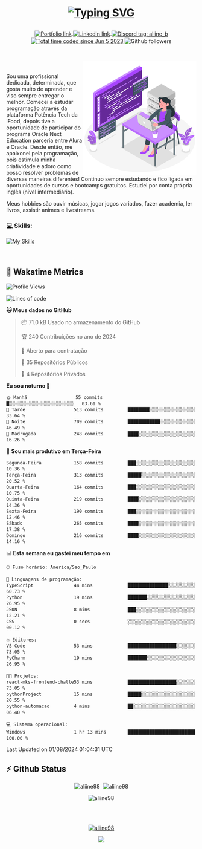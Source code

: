 # <p align = "center"><a href="https://git.io/typing-svg"><img src="https://readme-typing-svg.demolab.com?font=Nova+Mono&size=28&duration=4000&pause=1000&color=980DE6&vCenter=true&random=false&width=480&lines=%E2%9C%A8Ol%C3%A1%2C+sou+Aline+Bevilacqua;%E2%9C%A8Desenvolvedora+Web+Frontend!" alt="Typing SVG" /></a></p>

<p align = "center">
    <a href="https://aliine98.github.io" target="_blank">
        <img alt="Portfolio link" align="center" src = "https://img.shields.io/badge/portfolio-8A2BE2?style=for-the-badge">
    </a>
    <a href="https://www.linkedin.com/in/aline-bevilacqua/" target="_blank">
        <img alt="Linkedin link" align="center" src = "https://img.shields.io/badge/LinkedIn-0077B5?style=for-the-badge&logo=linkedin&logoColor=white">
    </a>
    <a href="https://discord.com/" target="_blank">
        <img alt="Discord tag: aliine_b" align="center" src="https://img.shields.io/badge/-aliine__b-5865f2?style=flat-square&logo=Discord&logoColor=FFF" height="28">
    </a>
    <a href="https://wakatime.com/@aliine"><img src="https://wakatime.com/badge/user/d705bdc6-1244-4026-9380-8de8c1599f8d.svg?style=for-the-badge" alt="Total time coded since Jun 5 2023" align="center"/></a>
    <img alt="Github followers" align="center" src="https://img.shields.io/github/followers/Aliine98?style=for-the-badge&color=bf0f47&logo=github&logoColor=white">
</p><br>

<a href="https://storyset.com/"><img src="./assets/coding-amico.svg" width="300" align="right"></a>

<div align="left">
<br>

Sou uma profissional dedicada, determinada, que gosta muito de aprender e viso sempre entregar o melhor. Comecei a estudar programação através da plataforma Potência Tech da iFood, depois tive a oportunidade de participar do programa Oracle Next Education parceria entre Alura e Oracle. Desde então, me apaixonei pela programação, pois estimula minha criatividade e adoro como posso resolver problemas de diversas maneiras diferentes! Continuo sempre estudando e fico ligada em oportunidades de cursos e bootcamps gratuitos.
Estudei por conta própria inglês (nível intermediário).

Meus hobbies são ouvir músicas, jogar jogos variados, fazer academia, ler livros, assistir animes e livestreams.

### 💻 Skills:
[![My Skills](https://skillicons.dev/icons?i=html,css,js,bootstrap,tailwind,ts,mysql,angular,next,nuxt,express,mongo,java)](https://skillicons.dev)
</div>
<br>

## 🚀 Wakatime Metrics

<!--START_SECTION:waka-->
![Profile Views](http://img.shields.io/badge/Visualizac%C3%B5es%20do%20perfil-1-blue)

![Lines of code](https://img.shields.io/badge/Desde%20o%20Hello%20World%20eu%20escrevi-316.0%20thousand%20linhas%20de%20c%C3%B3digo-blue)

**🐱 Meus dados no GitHub** 

> 📦 71.0 kB Usado no armazenamento do GitHub 
 > 
> 🏆 240 Contribuições no ano de 2024
 > 
> 💼 Aberto para contratação
 > 
> 📜 35 Repositórios Públicos 
 > 
> 🔑 4 Repositórios Privados 
 > 
**Eu sou noturno 🦉** 

```text
🌞 Manhã                  55 commits          █░░░░░░░░░░░░░░░░░░░░░░░░   03.61 % 
🌆 Tarde                  513 commits         ████████░░░░░░░░░░░░░░░░░   33.64 % 
🌃 Noite                  709 commits         ████████████░░░░░░░░░░░░░   46.49 % 
🌙 Madrugada              248 commits         ████░░░░░░░░░░░░░░░░░░░░░   16.26 % 
```
📅 **Sou mais produtivo em Terça-Feira** 

```text
Segunda-Feira            158 commits         ███░░░░░░░░░░░░░░░░░░░░░░   10.36 % 
Terça-Feira              313 commits         █████░░░░░░░░░░░░░░░░░░░░   20.52 % 
Quarta-Feira             164 commits         ███░░░░░░░░░░░░░░░░░░░░░░   10.75 % 
Quinta-Feira             219 commits         ████░░░░░░░░░░░░░░░░░░░░░   14.36 % 
Sexta-Feira              190 commits         ███░░░░░░░░░░░░░░░░░░░░░░   12.46 % 
Sábado                   265 commits         ████░░░░░░░░░░░░░░░░░░░░░   17.38 % 
Domingo                  216 commits         ████░░░░░░░░░░░░░░░░░░░░░   14.16 % 
```


📊 **Esta semana eu gastei meu tempo em** 

```text
🕑︎ Fuso horário: America/Sao_Paulo

💬 Linguagens de programação: 
TypeScript               44 mins             ███████████████░░░░░░░░░░   60.73 % 
Python                   19 mins             ███████░░░░░░░░░░░░░░░░░░   26.95 % 
JSON                     8 mins              ███░░░░░░░░░░░░░░░░░░░░░░   12.21 % 
CSS                      0 secs              ░░░░░░░░░░░░░░░░░░░░░░░░░   00.12 % 

🔥 Editores: 
VS Code                  53 mins             ██████████████████░░░░░░░   73.05 % 
PyCharm                  19 mins             ███████░░░░░░░░░░░░░░░░░░   26.95 % 

🐱‍💻 Projetos: 
react-mks-frontend-challe53 mins             ██████████████████░░░░░░░   73.05 % 
pythonProject            15 mins             █████░░░░░░░░░░░░░░░░░░░░   20.55 % 
python-automacao         4 mins              ██░░░░░░░░░░░░░░░░░░░░░░░   06.40 % 

💻 Sistema operacional: 
Windows                  1 hr 13 mins        █████████████████████████   100.00 % 
```


 Last Updated on 01/08/2024 01:04:31 UTC
<!--END_SECTION:waka-->
 
## ⚡ Github Status

<p align="center"><img src="https://my-github-readme-stats-aliine98.vercel.app/api?username=aliine98&show_icons=true&locale=en&theme=radical" alt="aliine98" />&nbsp;&nbsp;<img src="https://my-github-readme-stats-aliine98.vercel.app/api/top-langs?username=aliine98&show_icons=true&locale=en&layout=compact&theme=radical&exclude_repo=my-github-readme-stats,my-github-readme-streak-stats,github-readme-streak-stats,ajax-com-js-puro" alt="aliine98" /></p>

<p align="center"><img src="https://streak-stats.demolab.com?user=aliine98&theme=radical" alt="aliine98" /></p>

<br><br>
<p align="center"> <a href="https://github.com/ryo-ma/github-profile-trophy" target="_blank"><img src="https://github-profile-trophy.vercel.app/?username=aliine98&theme=radical&column=4" alt="aliine98" /></a> </p>

<p align="center"><img src="https://media4.giphy.com/media/C1bBFL2dMQxA4/giphy.gif?cid=ecf05e47z7xqxd7gboyuplq95r7v869x9bi8msk1upllpme2&ep=v1_gifs_search&rid=giphy.gif&ct=g" width="700"></p>
